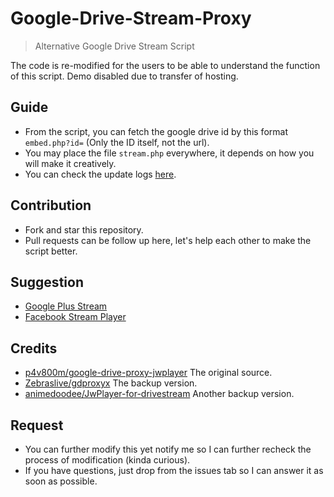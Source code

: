 # Google-Drive-Stream-Proxy
> Alternative Google Drive Stream Script

The code is re-modified for the users to be able to understand the function of this script. Demo disabled due to transfer of hosting.

## Guide
- From the script, you can fetch the google drive id by this format `embed.php?id=` (Only the ID itself, not the url).
- You may place the file `stream.php` everywhere, it depends on how you will make it creatively.
- You can check the update logs [here](https://github.com/japnimedev/Google-Drive-Stream-Proxy/blob/master/LOG.md).

## Contribution
- Fork and star this repository.
- Pull requests can be follow up here, let's help each other to make the script better.

## Suggestion
- [Google Plus Stream](https://github.com/japnimedev/Google-Plus-Stream)
- [Facebook Stream Player](https://github.com/japnimedev/Facebook-Stream-Player)

## Credits
- [p4v800m/google-drive-proxy-jwplayer](https://github.com/p4v800m/google-drive-proxy-jwplayer) The original source.
- [Zebraslive/gdproxyx](https://github.com/Zebraslive/gdproxyx) The backup version.
- [animedoodee/JwPlayer-for-drivestream](https://github.com/animedoodee/JwPlayer-for-drivestream) Another backup version.

## Request
- You can further modify this yet notify me so I can further recheck the process of modification (kinda curious).
- If you have questions, just drop from the issues tab so I can answer it as soon as possible.
